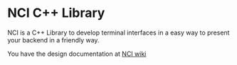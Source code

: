 # NCI C++ Library

NCI is a C++ Library to develop terminal interfaces in a easy way to present your backend in a friendly way.

You have the design documentation at [NCI wiki](https://vgonisanz.github.io/nci/)
